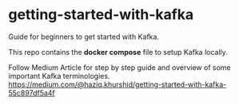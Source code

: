 # getting-started-with-kafka
Guide for beginners to get started with Kafka.

This repo contains the **docker compose** file to setup Kafka locally.

Follow Medium Article for step by step guide and overview of some important Kafka terminologies.
https://medium.com/@haziq.khurshid/getting-started-with-kafka-55c897df5a4f
